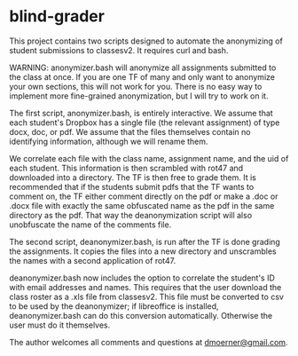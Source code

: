 # blind-grader

This project contains two scripts designed to automate the anonymizing
of student submissions to classesv2. It requires curl and bash.

WARNING: anonymizer.bash will anonymize all assignments submitted to
the class at once. If you are one TF of many and only want to
anonymize your own sections, this will not work for you. There is no
easy way to implement more fine-grained anonymization, but I will try
to work on it.

The first script, anonymizer.bash, is entirely interactive. We assume
that each student's Dropbox has a single file (the relevant
assignment) of type docx, doc, or pdf. We assume that the files
themselves contain no identifying information, although we will rename them.

We correlate each file with the class name, assignment name, and the
uid of each student. This information is then scrambled with rot47 and
downloaded into a directory. The TF is then free to grade them. It is
recommended that if the students submit pdfs that the TF wants to
comment on, the TF either comment directly on the pdf or make a .doc
or .docx file with exactly the same obfuscated name as the pdf in the
same directory as the pdf. That way the deanonymization script will
also unobfuscate the name of the comments file.

The second script, deanonymizer.bash, is run after the TF is done
grading the assignments. It copies the files into a new directory and
unscrambles the names with a second application of rot47.

deanonymizer.bash now includes the option to correlate the student's
ID with email addresses and names. This requires that the user
download the class roster as a .xls file from classesv2. This file
must be converted to csv to be used by the deanonymizer; if
libreoffice is installed, deanonymizer.bash can do this conversion
automatically. Otherwise the user must do it themselves.

The author welcomes all comments and questions at dmoerner@gmail.com.
